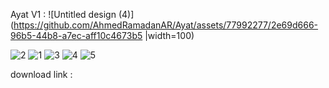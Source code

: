 Ayat V1 : 
![Untitled design (4)](https://github.com/AhmedRamadanAR/Ayat/assets/77992277/2e69d666-96b5-44b8-a7ec-aff10c4673b5 |width=100)

![2](https://github.com/AhmedRamadanAR/Ayat/assets/77992277/9eca2194-e476-4745-94dc-1829d0c0e3f9)
![1](https://github.com/AhmedRamadanAR/Ayat/assets/77992277/04135750-c161-4904-8de8-d6d012b5f056)
![3](https://github.com/AhmedRamadanAR/Ayat/assets/77992277/0bfc5596-cc0b-4cde-9b8c-ab66878f28b1)
![4](https://github.com/AhmedRamadanAR/Ayat/assets/77992277/46b2faaf-97b8-4c79-8c91-cb87efac8ed5)
![5](https://github.com/AhmedRamadanAR/Ayat/assets/77992277/0ff78226-7534-4f65-a1ce-1581f08cc8d0)



download link :
